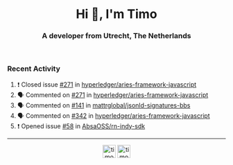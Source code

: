 <h1 align="center">Hi 👋, I'm Timo</h1>
<h3 align="center">A developer from Utrecht, The Netherlands</h3>
<br/>
<!-- https://github.com/rahuldkjain/github-profile-readme-generator --!>

<!--  <p align="left"><img src="https://github-readme-stats.vercel.app/api?username=timoglastra&show_icons=true&count_private=true&" alt="timoglastra" /></p> --!>

<!--
Github language stats
<p align="left"><img src="https://github-readme-stats.vercel.app/api/top-langs/?username=timoglastra&layout=compact" alt="timoglastra" /><p>
-->

<!-- Codestats language stats -->
<!-- <p align="left"><img src="https://codestats-readme.vercel.app/api/top-langs/?username=timoglastra&layout=compact&language_count=12" alt="timoglastra" /><p>    --!>
  
<h3>Recent Activity</h3>

<!--START_SECTION:activity-->
1. ❗️ Closed issue [#271](https://github.com/hyperledger/aries-framework-javascript/issues/271) in [hyperledger/aries-framework-javascript](https://github.com/hyperledger/aries-framework-javascript)
2. 🗣 Commented on [#271](https://github.com/hyperledger/aries-framework-javascript/issues/271) in [hyperledger/aries-framework-javascript](https://github.com/hyperledger/aries-framework-javascript)
3. 🗣 Commented on [#141](https://github.com/mattrglobal/jsonld-signatures-bbs/issues/141) in [mattrglobal/jsonld-signatures-bbs](https://github.com/mattrglobal/jsonld-signatures-bbs)
4. 🗣 Commented on [#342](https://github.com/hyperledger/aries-framework-javascript/issues/342) in [hyperledger/aries-framework-javascript](https://github.com/hyperledger/aries-framework-javascript)
5. ❗️ Opened issue [#58](https://github.com/AbsaOSS/rn-indy-sdk/issues/58) in [AbsaOSS/rn-indy-sdk](https://github.com/AbsaOSS/rn-indy-sdk)
<!--END_SECTION:activity-->

---

<p align="center">
<a href="https://twitter.com/timoglastra" target="blank"><img align="center" src="https://cdn.jsdelivr.net/npm/simple-icons@3.0.1/icons/twitter.svg" alt="timoglastra" height="30" width="30" /></a>
<a href="https://linkedin.com/in/timoglastra" target="blank"><img align="center" src="https://cdn.jsdelivr.net/npm/simple-icons@3.0.1/icons/linkedin.svg" alt="timoglastra" height="30" width="30" /></a>
</p>



